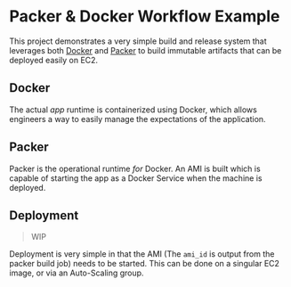 # Packer & Docker Workflow Example

This project demonstrates a very simple build and release system that leverages
both [Docker](https://www.docker.com/) and [Packer](https://www.packer.io/) to
build immutable artifacts that can be deployed easily on EC2.

## Docker

The actual _app_ runtime is containerized using Docker, which allows engineers
a way to easily manage the expectations of the application.

## Packer

Packer is the operational runtime _for_ Docker. An AMI is built which is capable
of starting the app as a Docker Service when the machine is deployed.

## Deployment

> WIP

Deployment is very simple in that the AMI (The `ami_id` is output from the
packer build job) needs to be started. This can be done on a singular EC2
image, or via an Auto-Scaling group.
